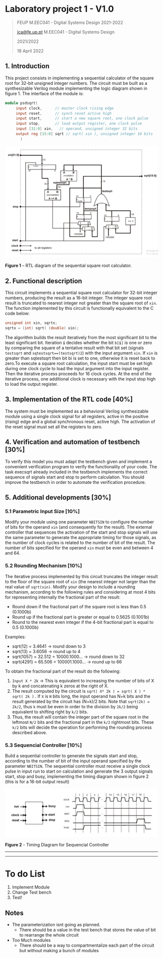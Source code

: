 # Laboratory project 1 - V1.0

> FEUP M.EEC041 - Digital Systems Design 2021-2022
>
>jca@fe.up.pt
>M.EEC041 - Digital Systems Design
>
>2021/2022
>
>18 April 2022

## 1. Introduction

This project consists in implementing a sequential calculator of the square root for 32-bit unsigned integer numbers. The circuit must be built as a synthesizable Verilog module implementing the logic diagram shown in figure 1. The interface of the module is:

``` Verilog
module psdsqrt( 
     input clock,      // master clock rising edge 
     input reset,      // synch reset active high 
     input start,      // start a new square root, one clock pulse 
     input stop,       // load output register, one clock pulse 
     input [31:0] xin,   // operand, unsigned integer 32 bits 
     output reg [15:0] sqrt // sqrt( xin ), unsigned integer 16 bits 
       ) 
 ```

![img1](doc/img/module.png)

__Figure 1__ – RTL diagram of the sequential square root calculator.

## 2. Functional description

This circuit implements a sequential square root calculator for 32-bit integer numbers, producing the result as a 16-bit integer. The integer square root result is truncated to nearest integer not greater than the square root of `xin`. The function implemented by this circuit is functionally equivalent to the C code below:

```C
unsigned int xin, sqrtx;
sqrtx = (int) sqrt( (double) xin);
```

The algorithm builds the result iteratively from the most significant bit to the least significant bit. Iteration __`i`__ decides whether the bit `b[`__`i`__`]` is one or zero by comparing the square of a tentative result with that bit set (signals `testsqrt` and `sqtestsqrt==(testsqrt)2`) with the input argument  `xin`. If  `xin` is greater than sqtestsqrt then bit bi is set to one, otherwise it is reset back to zero.To execute a square root calculation, the input start must be set high during one clock cycle to load the input argument into the input register. Then the iterative process proceeds for 16 clock cycles. At the end of the iterative process, one additional clock is necessary with the input stop high to load the output register.

## 3. Implementation of the RTL code [40%]

The system must be implemented as a behavioral Verilog synthesizable module using
a single clock signal for all registers, active in the positive (rising) edge and a global
synchronous reset, active high. The activation of the reset signal must set all the
registers to zero.

## 4. Verification and automation of testbench [30%]

To verify this model you must adapt the testbench given and implement a convenient
verification program to verify the functionality of your code. The task execsqrt
already included in the testbench implements the correct sequence of signals start
and stop to perform calculation. You should improve the testbench in order to
automate the verification procedure.

## 5. Additional developments [30%]

### 5.1 Parametric Input Size [10%]

 Modify your module using one parameter `NBITSIN` to configure the number of bits for the operand  `xin` (and consequently for the result). The external controller that sequences the activation of the start and stop signals will use the same parameter to generate the appropriate timing for those signals, as the number of clock cycles is related to the number of bit of the result. The number of bits specified for the operand  `xin` must be even and between 4 and 64.

### 5.2 Rounding Mechanism [10%]

The iterative process implemented by this circuit truncates the integer result to
the floor of the square root of  `xin` (the nearest integer not larger than the real value
of `sqrt(xin)`. Modify your design to include a rounding mechanism, according to the
following rules and considering at most 4 bits for representing internally the
fractional part of the result:

- Round down if the fractional part of the square root is less than 0.5 (0.1000b)
- Round up if the fractional part is greater or equal to 0.5625 (0.1001b)
- Round to the nearest even integer if the 4-bit fractional part is equal to 0.5 (0.1000b)

Examples:

- sqrt(12) = 3.4641 -> round down to 3
- sqrt(13) = 3.6056 -> round up to 4
- sqrt(1057) = 32.512 = 10000.1000... -> round down to 32
- sqrt(4291) = 65.506 = 100001.1000... -> round up to 66

To obtain the fractional part of the result do the following:

1. `Input X * 2k` -> This is equivalent to increasing the number of bits of X by k and concatenating k zeros at the right of X.
2. The result computed by the circuit is `sqrt( X* 2k ) = sqrt( X ) * sqrt( 2k )` . If `X` is `N` bits long, the input operand has N+k bits and the result generated by the circuit has (N+k)/2 bits. Note that `sqrt(2k) = 2k/2`, thus `k` must be even in order to the division by `2k/2` being equivalent to shifting right by `k/2` bits.
3. Thus, the result will contain the integer part of the square root in the leftmost `N/2` bits and the fractional part in the `k/2` rightmost bits. These `k/2` bits will decide the operation for performing the rounding process described above.

### 5.3 Sequencial Controller [10%]

Build a sequential controller to generate the signals start and stop, according to the number of bit of the input operand specified by the parameter `NBITSIN`. The sequential controller must receive a single clock pulse in input run to start on calculation and generate the 3 output signals start, stop and busy, implementing the timing diagram shown in figure 2 (this is for a 16-bit output result)

![img2](doc/img/controller.png)

__Figure 2__ - Timing Diagram for Sequencial Controller

----
----

# To do List

1. Implement Module
2. Change Test bench
3. Test!

## Notes

- The parameterization isnt going as planned.
  - There should be a value in the test bench that stores the value of bit to rearrange the whole circuit
- Too Much modules
  - There should be a way to compartmentalize each part of the circuit  but without making a bunch of modules
